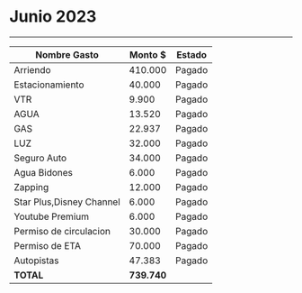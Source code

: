 # Junio 2023
----

| Nombre Gasto  | Monto $  | Estado |
|---|---|--|
|   Arriendo |  410.000  |  Pagado | 
|   Estacionamiento | 40.000   |  Pagado | 
|   VTR  | 9.900  | Pagado  | 
|   AGUA | 13.520 |  Pagado  | 
|   GAS | 22.937 | Pagado | 
|   LUZ | 32.000 |  Pagado  |  
|   Seguro Auto | 34.000 |  Pagado |    |
|   Agua Bidones | 6.000 |  Pagado  |  
|   Zapping | 12.000 |  Pagado  |
|   Star Plus,Disney Channel | 6.000 |  Pagado | 
|   Youtube Premium | 6.000 |  Pagado |
|   Permiso de circulacion | 30.000 | Pagado  |
|   Permiso de ETA | 70.000 | Pagado  |
|   Autopistas | 47.383 | Pagado  |
 **TOTAL** |  **739.740** |  